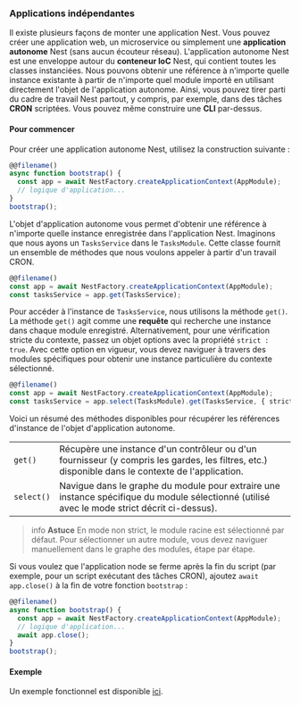 ### Applications indépendantes

Il existe plusieurs façons de monter une application Nest. Vous pouvez créer une application web, un microservice ou simplement une **application autonome** Nest (sans aucun écouteur réseau). L'application autonome Nest est une enveloppe autour du **conteneur IoC** Nest, qui contient toutes les classes instanciées. Nous pouvons obtenir une référence à n'importe quelle instance existante à partir de n'importe quel module importé en utilisant directement l'objet de l'application autonome. Ainsi, vous pouvez tirer parti du cadre de travail Nest partout, y compris, par exemple, dans des tâches **CRON** scriptées. Vous pouvez même construire une **CLI** par-dessus.

#### Pour commencer

Pour créer une application autonome Nest, utilisez la construction suivante :

```typescript
@@filename()
async function bootstrap() {
  const app = await NestFactory.createApplicationContext(AppModule);
  // logique d'application...
}
bootstrap();
```

L'objet d'application autonome vous permet d'obtenir une référence à n'importe quelle instance enregistrée dans l'application Nest. Imaginons que nous ayons un `TasksService` dans le `TasksModule`. Cette classe fournit un ensemble de méthodes que nous voulons appeler à partir d'un travail CRON.

```typescript
@@filename()
const app = await NestFactory.createApplicationContext(AppModule);
const tasksService = app.get(TasksService);
```

Pour accéder à l'instance de `TasksService`, nous utilisons la méthode `get()`. La méthode `get()` agit comme une **requête** qui recherche une instance dans chaque module enregistré. Alternativement, pour une vérification stricte du contexte, passez un objet options avec la propriété `strict : true`. Avec cette option en vigueur, vous devez naviguer à travers des modules spécifiques pour obtenir une instance particulière du contexte sélectionné.

```typescript
@@filename()
const app = await NestFactory.createApplicationContext(AppModule);
const tasksService = app.select(TasksModule).get(TasksService, { strict: true });
```

Voici un résumé des méthodes disponibles pour récupérer les références d'instance de l'objet d'application autonome.

<table>
  <tr>
    <td>
      <code>get()</code>
    </td>
    <td>
      Récupère une instance d'un contrôleur ou d'un fournisseur (y compris les gardes, les filtres, etc.) disponible dans le contexte de l'application.
    </td>
  </tr>
  <tr>
    <td>
      <code>select()</code>
    </td>
    <td>
      Navigue dans le graphe du module pour extraire une instance spécifique du module sélectionné (utilisé avec le mode strict décrit ci-dessus).
    </td>
  </tr>
</table>

> info **Astuce** En mode non strict, le module racine est sélectionné par défaut. Pour sélectionner un autre module, vous devez naviguer manuellement dans le graphe des modules, étape par étape.

Si vous voulez que l'application node se ferme après la fin du script (par exemple, pour un script exécutant des tâches CRON), ajoutez `await app.close()` à la fin de votre fonction `bootstrap` :

```typescript
@@filename()
async function bootstrap() {
  const app = await NestFactory.createApplicationContext(AppModule);
  // logique d'application...
  await app.close();
}
bootstrap();
```

#### Exemple

Un exemple fonctionnel est disponible [ici](https://github.com/nestjs/nest/tree/master/sample/18-context).
